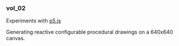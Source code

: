 ### vol_02

Experiments with [p5.js](https://p5js.org/)

Generating reactive configurable procedural drawings on a 640x640 canvas.